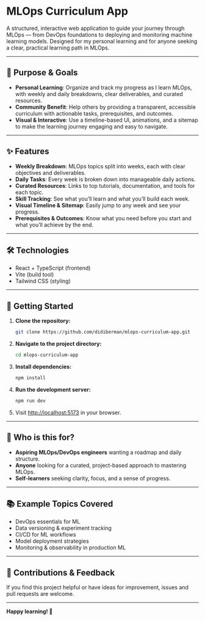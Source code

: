 # MLOps Curriculum App

A structured, interactive web application to guide your journey through MLOps — from DevOps foundations to deploying and monitoring machine learning models. Designed for my personal learning and for anyone seeking a clear, practical learning path in MLOps.

---

## 🎯 Purpose & Goals

- **Personal Learning**: Organize and track my progress as I learn MLOps, with weekly and daily breakdowns, clear deliverables, and curated resources.
- **Community Benefit**: Help others by providing a transparent, accessible curriculum with actionable tasks, prerequisites, and outcomes.
- **Visual & Interactive**: Use a timeline-based UI, animations, and a sitemap to make the learning journey engaging and easy to navigate.

---

## ✨ Features

- **Weekly Breakdown**: MLOps topics split into weeks, each with clear objectives and deliverables.
- **Daily Tasks**: Every week is broken down into manageable daily actions.
- **Curated Resources**: Links to top tutorials, documentation, and tools for each topic.
- **Skill Tracking**: See what you’ll learn and what you’ll build each week.
- **Visual Timeline & Sitemap**: Easily jump to any week and see your progress.
- **Prerequisites & Outcomes**: Know what you need before you start and what you’ll achieve by the end.

---

## 🛠️ Technologies

- React + TypeScript (frontend)
- Vite (build tool)
- Tailwind CSS (styling)

---

## 🚀 Getting Started

1. **Clone the repository:**
   ```bash
   git clone https://github.com/didiberman/mlops-curriculum-app.git
   ```

2. **Navigate to the project directory:**
   ```bash
   cd mlops-curriculum-app
   ```

3. **Install dependencies:**
   ```bash
   npm install
   ```

4. **Run the development server:**
   ```bash
   npm run dev
   ```

5. Visit [http://localhost:5173](http://localhost:5173) in your browser.

---

## 🧭 Who is this for?

- **Aspiring MLOps/DevOps engineers** wanting a roadmap and daily structure.
- **Anyone** looking for a curated, project-based approach to mastering MLOps.
- **Self-learners** seeking clarity, focus, and a sense of progress.

---

## 📚 Example Topics Covered

- DevOps essentials for ML
- Data versioning & experiment tracking
- CI/CD for ML workflows
- Model deployment strategies
- Monitoring & observability in production ML

---

## 🙏 Contributions & Feedback

If you find this project helpful or have ideas for improvement, issues and pull requests are welcome.

---

**Happy learning! 🚀**
